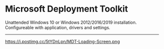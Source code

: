 # Microsoft Deployment Toolkit

Unattended Windows 10 or Windows 2012/2016/2019 installation.
Configureable with application, drivers and settings.

---

https://i.postimg.cc/5tYDnLpn/MDT-Loading-Screen.png